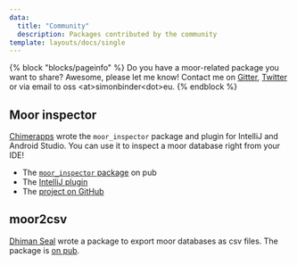 ```yaml
---
data:
  title: "Community"
  description: Packages contributed by the community
template: layouts/docs/single
---
```


{% block "blocks/pageinfo" %}
Do you have a moor-related package you want to share? Awesome, please let me know!
Contact me on [Gitter](https://gitter.im/simolus3), [Twitter](https://twitter.com/dersimolus)
or via email to oss &lt;at&gt;simonbinder&lt;dot&gt;eu.
{% endblock %}

## Moor inspector

[Chimerapps](https://github.com/Chimerapps) wrote the `moor_inspector` package and plugin for IntelliJ
and Android Studio. You can use it to inspect a moor database right from your IDE!

- The [`moor_inspector` package](https://pub.dev/packages/moor_inspector) on pub
- The [IntelliJ plugin](https://plugins.jetbrains.com/plugin/15364-moor-inspector)
- The [project on GitHub](https://github.com/Chimerapps/moor_inspector)

## moor2csv

[Dhiman Seal](https://github.com/Dhi13man) wrote a package to export moor databases as csv files.
The package is [on pub](https://pub.dev/packages/moor2csv).